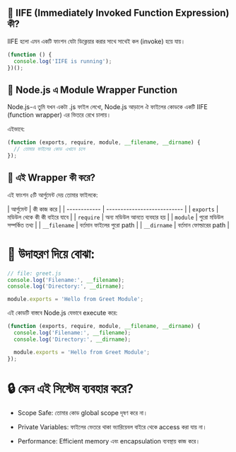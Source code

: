 ## 🔄 IIFE (Immediately Invoked Function Expression) কী?

IIFE হলো এমন একটি ফাংশন যেটা ডিক্লেয়ার করার সাথে সাথেই কল (invoke) হয়ে যায়।

```js
(function () {
  console.log('IIFE is running');
})();
```

## 🧩 Node.js এ Module Wrapper Function

Node.js-এ তুমি যখন একটা .js ফাইল লেখো, Node.js আড়ালে ঐ ফাইলের কোডকে একটি IIFE
(function wrapper) এর ভিতরে রেখে চালায়।

এইভাবে:

```js
(function (exports, require, module, __filename, __dirname) {
  // তোমার ফাইলের কোড এখানে চলে
});
```

## 🧠 এই Wrapper কী করে?

এই ফাংশন ৫টি আর্গুমেন্ট দেয় তোমার ফাইলকে:

| আর্গুমেন্ট | কী কাজ করে | | ------------ | --------------------------- | |
`exports` | মডিউল থেকে কী কী বাইরে যাবে | | `require` | অন্য মডিউল আনতে ব্যবহার
হয় | | `module` | পুরো মডিউল সম্পর্কিত তথ্য | | `__filename` | বর্তমান ফাইলের
পুরো path | | `__dirname` | বর্তমান ফোল্ডারের path |

# 🎯 উদাহরণ দিয়ে বোঝা:

```js
// file: greet.js
console.log('Filename:', __filename);
console.log('Directory:', __dirname);

module.exports = 'Hello from Greet Module';
```

এই কোডটি বাস্তবে Node.js যেভাবে execute করে:

```js
(function (exports, require, module, __filename, __dirname) {
  console.log('Filename:', __filename);
  console.log('Directory:', __dirname);

  module.exports = 'Hello from Greet Module';
});
```

# 🔒 কেন এই সিস্টেম ব্যবহার করে?

- Scope Safe: তোমার কোড global scope দূষণ করে না।

- Private Variables: ফাইলের ভেতরে থাকা ভ্যারিয়েবল বাইরে থেকে access করা যায় না।

- Performance: Efficient memory এবং encapsulation ব্যবস্থায় কাজ করে।
